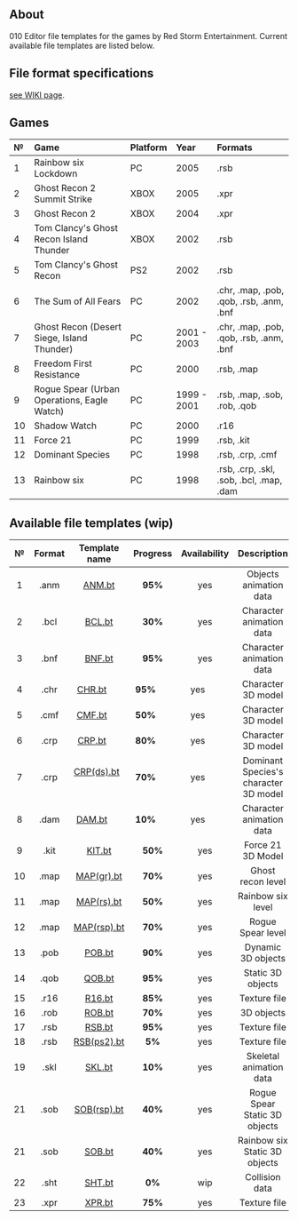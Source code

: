## About

010 Editor file templates for the games by Red Storm Entertainment. Current available file templates are listed below.

## File format specifications

[see WIKI page](https://github.com/AlexKimov/010Editor-Templates-GR/wiki).

## Games

| №     | Game | Platform | Year | Formats |
| :--- | :-- | :------ | :------ | :------ |
| 1 | Rainbow six Lockdown | PC | 2005 | .rsb |
| 2 | Ghost Recon 2 Summit Strike | XBOX | 2005  | .xpr |
| 3 | Ghost Recon 2 | XBOX | 2004  | .xpr |
| 4 | Tom Clancy's Ghost Recon Island Thunder | XBOX | 2002  | .rsb |
| 5 | Tom Clancy's Ghost Recon | PS2 | 2002  | .rsb |
| 6 | The Sum of All Fears | PC  |2002 | .chr, .map, .pob, .qob, .rsb, .anm, .bnf  |
| 7 | Ghost Recon (Desert Siege, Island Thunder) | PC |2001 - 2003 | .chr, .map, .pob, .qob, .rsb, .anm, .bnf  |
| 8 | Freedom First Resistance  | PC | 2000  | .rsb, .map |
| 9 | Rogue Spear (Urban Operations, Eagle Watch) | PC |1999 - 2001  | .rsb, .map, .sob, .rob, .qob |
| 10 | Shadow Watch  | PC | 2000  | .r16  |
| 11 | Force 21  | PC | 1999  | .rsb, .kit  |
| 12 | Dominant Species  |  PC | 1998 | .rsb, .crp, .cmf  |
| 13 | Rainbow six | PC | 1998 |  .rsb, .crp, .skl, .sob, .bcl, .map, .dam  |

## Available file templates (wip)

| № | Format       | Template name     | Progress     | Availability | Description |
| :---: | :---------: | :-----------: | :----------: | :----------: | :----------: |
| 1 | .anm        | [ANM.bt](https://github.com/AlexKimov/RSE-file-formats/blob/master/010Editor-templates/ANM.bt)        | **95%**      | yes          | Objects animation data |
| 2 | .bcl        | [BCL.bt](https://github.com/AlexKimov/RSE-file-formats/blob/master/010Editor-templates/BCL.bt)        | **30%**      | yes          | Character animation data |
| 3 | .bnf        | [BNF.bt](https://github.com/AlexKimov/RSE-file-formats/blob/master/010Editor-templates/BMF.bt)        | **95%**      | yes          | Character animation data |
| 4 | .chr        | [CHR.bt](https://github.com/AlexKimov/RSE-file-formats/blob/master/010Editor-templates/CHR.bt)        | **95%**      | yes          | Character 3D model |
| 5 | .cmf        | [CMF.bt](https://github.com/AlexKimov/RSE-file-formats/blob/master/010Editor-templates/CMF.bt)        | **50%**      | yes          | Character 3D model |
| 6 | .crp        | [CRP.bt](https://github.com/AlexKimov/RSE-file-formats/blob/master/010Editor-templates/CRP.bt)        | **80%**      | yes          | Character 3D model |
| 7 | .crp        | [CRP(ds).bt](https://github.com/AlexKimov/RSE-file-formats/blob/master/010Editor-templates/CRP.bt)    | **70%**      | yes          | Dominant Species's character 3D model |
| 8 | .dam        | [DAM.bt](https://github.com/AlexKimov/RSE-file-formats/blob/master/010Editor-templates/DAM.bt)        | **10%**      | yes          | Character animation data |
| 9  | .kit        | [KIT.bt](https://github.com/AlexKimov/RSE-file-formats/blob/master/010Editor-templates/KIT.bt)        | **50%**      |   yes        |  Force 21 3D Model                         |
| 10 | .map        | [MAP(gr).bt](https://github.com/AlexKimov/RSE-file-formats/blob/master/010Editor-templates/MAP(gr).bt)    | **70%**      | yes          | Ghost recon level |
| 11 | .map       | [MAP(rs).bt](https://github.com/AlexKimov/RSE-file-formats/blob/master/010Editor-templates/MAP(rs).bt)    | **50%**      | yes          | Rainbow six level |
| 12 | .map       | [MAP(rsp).bt](https://github.com/AlexKimov/RSE-file-formats/blob/master/010Editor-templates/MAP(rsp).bt)   | **70%**      | yes          | Rogue Spear level |
| 13 | .pob       | [POB.bt](https://github.com/AlexKimov/RSE-file-formats/blob/master/010Editor-templates/POB.bt)        | **90%**      | yes          | Dynamic 3D objects |
| 14 | .qob       | [QOB.bt](https://github.com/AlexKimov/RSE-file-formats/blob/master/010Editor-templates/QOB.bt)        | **95%**      | yes          | Static 3D objects |
| 15 | .r16       | [R16.bt](https://github.com/AlexKimov/RSE-file-formats/blob/master/010Editor-templates/R16.bt)        | **85%**      | yes          | Texture file |
| 16 | .rob       | [ROB.bt](https://github.com/AlexKimov/RSE-file-formats/blob/master/010Editor-templates/ROB.bt)        | **70%**      | yes          | 3D objects |
| 17 | .rsb       | [RSB.bt](https://github.com/AlexKimov/RSE-file-formats/blob/master/010Editor-templates/RSB.bt)        | **95%**      | yes          | Texture file |
| 18 | .rsb       | [RSB(ps2).bt](https://github.com/AlexKimov/RSE-file-formats/blob/master/010Editor-templates/RSB(ps2).bt)        | **5%**      | yes          | Texture file |
| 19 | .skl       | [SKL.bt](https://github.com/AlexKimov/RSE-file-formats/blob/master/010Editor-templates/SKL.bt)        | **10%**      | yes          | Skeletal animation data |
| 21 | .sob       | [SOB(rsp).bt](https://github.com/AlexKimov/RSE-file-formats/blob/master/010Editor-templates/SOB(rsp).bt)        | **40%**      | yes          | Rogue Spear Static 3D objects |
| 21 | .sob       | [SOB.bt](https://github.com/AlexKimov/RSE-file-formats/blob/master/010Editor-templates/SOB.bt)        | **40%**      | yes          | Rainbow six Static 3D objects |
| 22 | .sht       | [SHT.bt]()        | **0%**       | wip          | Collision data |
| 23 | .xpr       | [XPR.bt](https://github.com/AlexKimov/RSE-file-formats/blob/master/010Editor-templates/XPR.bt)       | **75%**      | yes          | Texture file |

